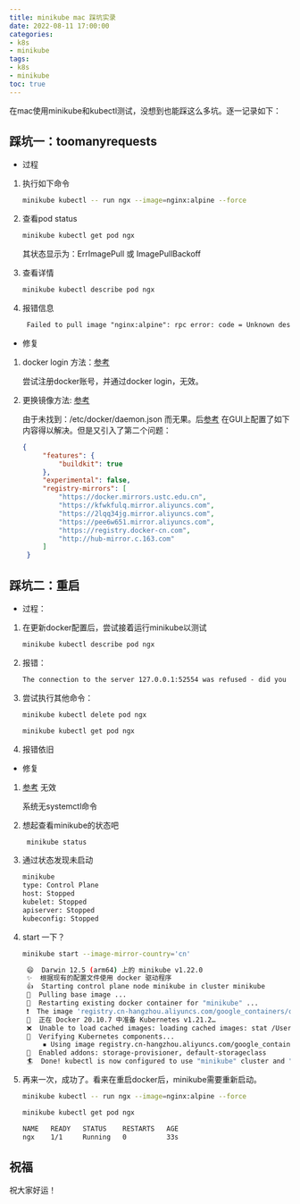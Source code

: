```yaml
---
title: minikube mac 踩坑实录
date: 2022-08-11 17:00:00
categories:
- k8s
- minikube
tags:
- k8s
- minikube
toc: true
---
```

在mac使用minikube和kubectl测试，没想到也能踩这么多坑。逐一记录如下：
## 踩坑一：toomanyrequests
<!--more-->

- 过程

1. 执行如下命令
   ```bash
   minikube kubectl -- run ngx --image=nginx:alpine --force
   ```

2. 查看pod status
   ```bash
   minikube kubectl get pod ngx
   ```

   其状态显示为：ErrImagePull 或 ImagePullBackoff

3. 查看详情
   ```bash
   minikube kubectl describe pod ngx
   ```

4. 报错信息
   ```txt
    Failed to pull image "nginx:alpine": rpc error: code = Unknown desc = Error response from daemon: toomanyrequests: You have reached your pull rate limit. You may increase the limit by authenticating and upgrading: https://www.docker.com/increase-rate-limit
   ```

- 修复

1. docker login 方法：[参考](https://zhuanlan.zhihu.com/p/309560768)

   尝试注册docker账号，并通过docker login，无效。

3. 更换镜像方法: [参考](https://www.cnblogs.com/xmai/p/15080572.html)
   
   由于未找到：/etc/docker/daemon.json 而无果。后[参考](https://blog.csdn.net/m0_55613022/article/details/124490832) 在GUI上配置了如下内容得以解决。但是又引入了第二个问题：

   ```json
   {
        "features": {
            "buildkit": true
        },
        "experimental": false,
        "registry-mirrors": [
            "https://docker.mirrors.ustc.edu.cn",
            "https://kfwkfulq.mirror.aliyuncs.com",
            "https://2lqq34jg.mirror.aliyuncs.com",
            "https://pee6w651.mirror.aliyuncs.com",
            "https://registry.docker-cn.com",
            "http://hub-mirror.c.163.com"
        ]
    }
   ```

## 踩坑二：重启

- 过程：
  
1. 在更新docker配置后，尝试接着运行minikube以测试

    ```bash
    minikube kubectl describe pod ngx
    ```

2. 报错：

   ```txt
   The connection to the server 127.0.0.1:52554 was refused - did you specify the right host or port?
   ```

3. 尝试执行其他命令：

   ```bash
   minikube kubectl delete pod ngx

   minikube kubectl get pod ngx
   ```

4. 报错依旧

- 修复

1. [参考](http://www.manongjc.com/detail/17-fxhwupmljriiugb.html) 无效

   系统无systemctl命令

2. 想起查看minikube的状态吧

    ```bash
     minikube status
    ```

3. 通过状态发现未启动
   ```txt
   minikube
   type: Control Plane
   host: Stopped
   kubelet: Stopped
   apiserver: Stopped
   kubeconfig: Stopped
   ```

4. start 一下？
   ```bash
   minikube start --image-mirror-country='cn'
   ```

   ```bash
    😄  Darwin 12.5 (arm64) 上的 minikube v1.22.0
    ✨  根据现有的配置文件使用 docker 驱动程序
    👍  Starting control plane node minikube in cluster minikube
    🚜  Pulling base image ...
    🔄  Restarting existing docker container for "minikube" ...
    ❗  The image 'registry.cn-hangzhou.aliyuncs.com/google_containers/coredns/coredns:v1.8.0' was not found; unable to add it to cache.
    🐳  正在 Docker 20.10.7 中准备 Kubernetes v1.21.2…
    ❌  Unable to load cached images: loading cached images: stat /Users/xxxxxxx/.minikube/cache/images/registry.cn-hangzhou.aliyuncs.com/google_containers/coredns/coredns_v1.8.0: no such file or directory
    🔎  Verifying Kubernetes components...
        ▪ Using image registry.cn-hangzhou.aliyuncs.com/google_containers/k8s-minikube/storage-provisioner:v5 (global image repository)
    🌟  Enabled addons: storage-provisioner, default-storageclass
    🏄  Done! kubectl is now configured to use "minikube" cluster and "default" namespace by defaul

   ```   


5. 再来一次，成功了。看来在重启docker后，minikube需要重新启动。

   ```bash
   minikube kubectl -- run ngx --image=nginx:alpine --force

   minikube kubectl get pod ngx
   ```

   ```txt
   NAME   READY   STATUS    RESTARTS   AGE
   ngx    1/1     Running   0          33s
   ```

## 祝福

祝大家好运！